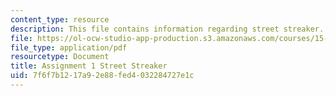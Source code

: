 ```yaml
---
content_type: resource
description: This file contains information regarding street streaker.
file: https://ol-ocw-studio-app-production.s3.amazonaws.com/courses/15-067-competitive-decision-making-and-negotiation-spring-2011/7f6f7b1217a92e88fed4032284727e1c_MIT15_067S11_assgn01.pdf
file_type: application/pdf
resourcetype: Document
title: Assignment 1 Street Streaker
uid: 7f6f7b12-17a9-2e88-fed4-032284727e1c
---
```

